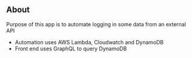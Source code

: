 ## About

Purpose of this app is to automate logging in some data from an external API

- Automation uses AWS Lambda, Cloudwatch and DynamoDB
- Front end uses GraphQL to query DynamoDB
